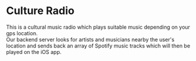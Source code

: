 Culture Radio
=============

This is a cultural music radio which plays suitable music depending on your gps location.  
Our backend server looks for artists and musicians nearby the user's location and sends back an array of Spotify music tracks which will then be played on the iOS app.
